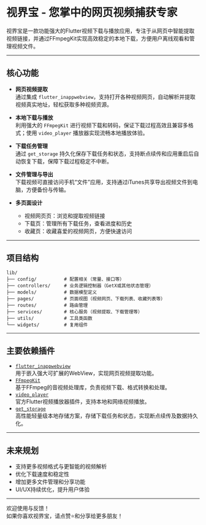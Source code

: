 # 视界宝 - 您掌中的网页视频捕获专家

视界宝是一款功能强大的Flutter视频下载与播放应用，专注于从网页中智能提取视频链接，并通过FFmpegKit实现高效稳定的本地下载，方便用户离线观看和管理视频文件。

* * *

## 核心功能

-   **网页视频提取**  
    通过集成 `flutter_inappwebview`，支持打开各种视频网页，自动解析并提取视频真实地址，轻松获取多种视频资源。

-   **本地下载与播放**  
    利用强大的 `FFmpegKit` 进行视频下载和转码，保证下载过程高效且兼容多格式；使用 `video_player` 播放器实现流畅本地播放体验。

-   **下载任务管理**  
    通过 `get_storage` 持久化保存下载任务和状态，支持断点续传和应用重启后自动恢复下载，保障下载过程稳定不中断。

-   **文件管理与导出**  
    下载视频可直接访问手机“文件”应用，支持通过iTunes共享导出视频文件到电脑，方便备份与传输。

-   **多页面设计**

    -   视频网页页：浏览和提取视频链接
    -   下载页：管理所有下载任务，查看进度和历史
    -   收藏页：收藏喜爱的视频网页，方便快速访问

* * *

## 项目结构

```
lib/
├── config/          # 配置相关（常量、接口等）
├── controllers/     # 业务逻辑控制器（GetX或其他状态管理）
├── models/          # 数据模型定义
├── pages/           # 页面视图（视频网页、下载列表、收藏列表等）
├── routes/          # 路由管理
├── services/        # 核心服务（视频提取、下载管理等）
├── utils/           # 工具类函数
└── widgets/         # 复用组件
```

* * *

## 主要依赖插件

-   [`flutter_inappwebview`]()  
    用于嵌入强大可扩展的WebView，实现网页视频提取功能。
-   [`FFmpegKit`]()  
    基于FFmpeg的音视频处理库，负责视频下载、格式转换和处理。
-   [`video_player`]()  
    官方Flutter视频播放器插件，支持本地和网络视频播放。
-   [`get_storage`]()  
    高性能轻量级本地存储方案，存储下载任务和状态，实现断点续传及数据持久化。

* * *

## 未来规划

-   支持更多视频格式与更智能的视频解析
-   优化下载速度和稳定性
-   增加更多文件管理和分享功能
-   UI/UX持续优化，提升用户体验

* * *

欢迎使用与反馈！  
如果你喜欢视界宝，请点赞⭐️和分享给更多朋友！
